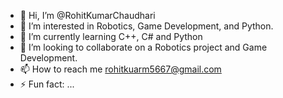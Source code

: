 - 👋 Hi, I’m @RohitKumarChaudhari
- 👀 I’m interested in Robotics, Game Development, and Python. 
- 🌱 I’m currently learning C++, C# and Python
- 💞️ I’m looking to collaborate on a Robotics project and Game Development.
- 📫 How to reach me rohitkuarm5667@gmail.com
- ⚡ Fun fact: ...

<!---
RohitKumarChaudhari/RohitKumarChaudhari is a ✨ unique ✨ repository because its `README.md` (this file) appears on your GitHub profile.
You can click the Preview link to take a look at your changes.
--->
